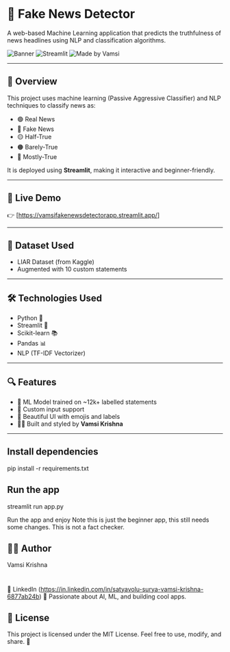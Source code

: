 # 📰 Fake News Detector

A web-based Machine Learning application that predicts the truthfulness of news headlines using NLP and classification algorithms.

![Banner](https://img.shields.io/badge/Project-FakeNewsDetector-blue?style=for-the-badge) ![Streamlit](https://img.shields.io/badge/Built%20with-Streamlit-orange?style=for-the-badge&logo=streamlit) ![Made by Vamsi](https://img.shields.io/badge/By-Vamsi%20Krishna-success?style=for-the-badge)

---

## 📌 Overview

This project uses machine learning (Passive Aggressive Classifier) and NLP techniques to classify news as:

- 🟢 Real News
- 🔴 Fake News
- 🟡 Half-True
- 🟠 Barely-True
- 🔵 Mostly-True

It is deployed using **Streamlit**, making it interactive and beginner-friendly.

---

## 🚀 Live Demo

👉 [https://vamsifakenewsdetectorapp.streamlit.app/]

---

## 🧠 Dataset Used

- LIAR Dataset (from Kaggle)
- Augmented with 10 custom statements

---

## 🛠️ Technologies Used

- Python 🐍
- Streamlit 🎯
- Scikit-learn 📚
- Pandas 📊
- NLP (TF-IDF Vectorizer)

---

## 🔍 Features

- 🧠 ML Model trained on ~12k+ labelled statements
- 📝 Custom input support
- 🎨 Beautiful UI with emojis and labels
- 👨‍💻 Built and styled by **Vamsi Krishna**

---

## Install dependencies
pip install -r requirements.txt

## Run the app
streamlit run app.py

Run the app and enjoy 
Note this is just the beginner app, this still needs some changes.
This is not a fact checker.

## 🧑‍💻 Author
Vamsi Krishna
#
💼 LinkedIn (https://in.linkedin.com/in/satyavolu-surya-vamsi-krishna-6877ab24b)
🐍 Passionate about AI, ML, and building cool apps.

## 📃 License

This project is licensed under the MIT License.
Feel free to use, modify, and share. 💙




